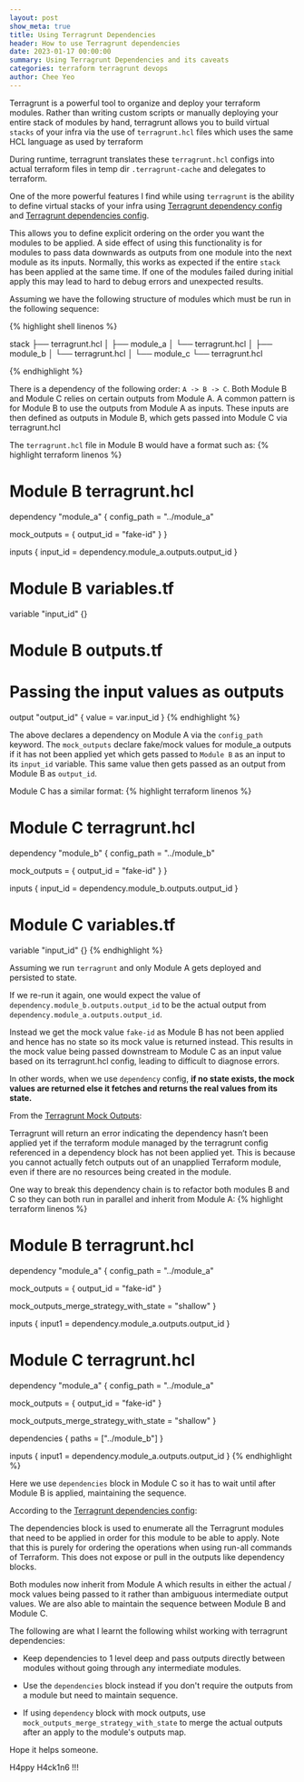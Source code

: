 ```yaml
---
layout: post
show_meta: true
title: Using Terragrunt Dependencies
header: How to use Terragrunt dependencies
date: 2023-01-17 00:00:00
summary: Using Terragrunt Dependencies and its caveats
categories: terraform terragrunt devops
author: Chee Yeo
---
```


[Terragrunt]: https://terragrunt.gruntwork.io/
[Terragrunt Mock Outputs]: https://terragrunt.gruntwork.io/docs/features/execute-terraform-commands-on-multiple-modules-at-once/#unapplied-dependency-and-mock-outputs
[Terragrunt dependency config]: https://terragrunt.gruntwork.io/docs/reference/config-blocks-and-attributes/#dependency
[Terragrunt dependencies config]: https://terragrunt.gruntwork.io/docs/reference/config-blocks-and-attributes/#dependencies

Terragrunt is a powerful tool to organize and deploy your terraform modules. Rather than writing custom scripts or manually deploying your entire stack of modules by hand, terragrunt allows you to build virtual `stacks` of your infra via the use of `terragrunt.hcl` files which uses the same HCL language as used by terraform

During runtime, terragrunt translates these `terragrunt.hcl` configs into actual terraform files in temp dir `.terragrunt-cache` and delegates to terraform.

One of the more powerful features I find while using `terragrunt` is the ability to define virtual stacks of your infra using [Terragrunt dependency config] and [Terragrunt dependencies config]. 

This allows you to define explicit ordering on the order you want the modules to be applied. A side effect of using this functionality is for modules to pass data downwards as outputs from one module into the next module as its inputs. Normally, this works as expected if the entire `stack` has been applied at the same time. If one of the modules failed during initial apply this may lead to hard to debug errors and unexpected results.

Assuming we have the following structure of modules which must be run in the following sequence:

{% highlight shell linenos %}

stack
├── terragrunt.hcl
│
├── module_a
│   └── terragrunt.hcl
│
├── module_b
│   └── terragrunt.hcl
│
└── module_c
    └── terragrunt.hcl

{% endhighlight %}

There is a dependency of the following order: `A -> B -> C`. Both Module B and Module C relies on certain outputs from Module A. A common pattern is for Module B to use the outputs from Module A as inputs. These inputs are then defined as outputs in Module B, which gets passed into Module C via terragrunt.hcl


The `terragrunt.hcl` file in Module B would have a format such as:
{% highlight terraform linenos %}
# Module B terragrunt.hcl

dependency "module_a" {
  config_path = "../module_a"

  mock_outputs = {
    output_id = "fake-id"
  }
}

inputs {
  input_id = dependency.module_a.outputs.output_id
}

# Module B variables.tf
variable "input_id" {}

# Module B outputs.tf
# Passing the input values as outputs

output "output_id" {
  value = var.input_id
}
{% endhighlight %}

The above declares a dependency on Module A via the `config_path` keyword. The `mock_outputs` declare fake/mock values for module_a outputs if it has not been applied yet which gets passed to `Module B` as an input to its `input_id` variable. This same value then gets passed as an output from Module B as `output_id`.

Module C has a similar format:
{% highlight terraform linenos %}
# Module C terragrunt.hcl

dependency "module_b" {
  config_path = "../module_b"

  mock_outputs = {
    output_id = "fake-id"
  }
}

inputs {
  input_id = dependency.module_b.outputs.output_id
}

# Module C variables.tf

variable "input_id" {}
{% endhighlight %}

Assuming we run `terragrunt` and only Module A gets deployed and persisted to state.

If we re-run it again, one would expect the value of `dependency.module_b.outputs.output_id` to be the actual output from `dependency.module_a.outputs.output_id`.

Instead we get the mock value `fake-id` as Module B has not been applied and hence has no state so its mock value is returned instead. This results in the mock value being passed downstream to Module C as an input value based on its terragrunt.hcl config, leading to difficult to diagnose errors.

In other words, when we use `dependency` config, **if no state exists, the mock values are returned else it fetches and returns the real values from its state.**

From the [Terragrunt Mock Outputs]:
>
Terragrunt will return an error indicating the dependency hasn’t been applied yet if the terraform module managed by the terragrunt config referenced in a dependency block has not been applied yet. This is because you cannot actually fetch outputs out of an unapplied Terraform module, even if there are no resources being created in the module.

One way to break this dependency chain is to refactor both modules B and C so they can both run in parallel and inherit from Module A:
{% highlight terraform linenos %}
# Module B terragrunt.hcl

dependency "module_a" {
  config_path = "../module_a"

  mock_outputs = {
    output_id = "fake-id"
  }

  mock_outputs_merge_strategy_with_state = "shallow"
}

inputs {
  input1 = dependency.module_a.outputs.output_id
}


# Module C terragrunt.hcl

dependency "module_a" {
  config_path = "../module_a"

  mock_outputs = {
    output_id = "fake-id"
  }

  mock_outputs_merge_strategy_with_state = "shallow"
}

dependencies {
  paths = ["../module_b"]
}

inputs {
  input1 = dependency.module_a.outputs.output_id
}
{% endhighlight %}

Here we use `dependencies` block in Module C so it has to wait until after Module B is applied, maintaining the sequence. 

According to the [Terragrunt dependencies config]:
>
The dependencies block is used to enumerate all the Terragrunt modules that need to be applied in order for this module to be able to apply. Note that this is purely for ordering the operations when using run-all commands of Terraform. This does not expose or pull in the outputs like dependency blocks.

Both modules now inherit from Module A which results in either the actual / mock values being passed to it rather than ambiguous intermediate output values. We are also able to maintain the sequence between Module B and Module C.

The following are what I learnt the following whilst working with terragrunt dependencies:

* Keep dependencies to 1 level deep and pass outputs directly between modules without going through any intermediate modules.

* Use the `dependencies` block instead if you don't require the outputs from a module but need to maintain sequence.

* If using `dependency` block with mock outputs, use `mock_outputs_merge_strategy_with_state` to merge the actual outputs after an apply to the module's outputs map.


Hope it helps someone.

H4ppy H4ck1n6 !!! 